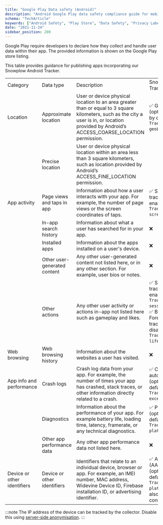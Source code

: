```yaml
---
title: "Google Play Data safety (Android)"
description: "Android Google Play data safety compliance guide for mobile tracker behavioral analytics implementation."
schema: "TechArticle"
keywords: ["Android Safety", "Play Store", "Data Safety", "Privacy Labels", "Google Play", "Android Privacy"]
date: "2021-11-24"
sidebar_position: 200
---
```


Google Play require developers to declare how they collect and handle user data within their app. The provided information is shown on the Google Play store listing.

This table provides guidance for publishing apps incorporating our Snowplow Android Tracker.

<table><tbody><tr><td>Category</td><td>Data type</td><td>Description</td><td>Snowplow Android TrackerFeature</td></tr><tr><td>Location</td><td>Approximate location</td><td>User or device physical location to an area greater than or equal to 3 square kilometers, such as the city a user is in, or location provided by Android’s ACCESS_COARSE_LOCATION permission.</td><td>✅ Geolocation context (optional and disabled by default in <code>TrackerConfiguration</code> <code>geoLocationContext</code>)</td></tr><tr><td></td><td>Precise location</td><td>User or device physical location within an area less than 3 square kilometers, such as location provided by Android’s ACCESS_FINE_LOCATION permission.</td><td></td></tr><tr><td>App activity</td><td>Page views and taps in app</td><td>Information about how a user interacts with your app. For example, the number of page views or the screen coordinates of taps.</td><td>✅ ScreenView automatic tracking (optional but enabled by default in <code>TrackerConfiguration</code> <code>screenViewAutotracking</code>)</td></tr><tr><td></td><td>In-app search history</td><td>Information about what a user has searched for in your app.</td><td>❌</td></tr><tr><td></td><td>Installed apps</td><td>Information about the apps installed on a user's device.</td><td>❌</td></tr><tr><td></td><td>Other user-generated content</td><td>Any other user-generated content not listed here, or in any other section. For example, user bios or notes.</td><td>❌</td></tr><tr><td></td><td>Other actions</td><td>Any other user activity or actions in-app not listed here such as gameplay and likes.</td><td>✅ Session automatic tracking (optional but enabled by default in <code>TrackerConfiguration</code> <code>sessionContext</code>)<br/>✅ Background–Foreground transition tracking (optional and disabled by default in <code>TrackerConfiguration</code> <code>lifecycleAutotracking</code>)</td></tr><tr><td>Web browsing</td><td>Web browsing history</td><td>Information about the websites a user has visited.</td><td>❌</td></tr><tr><td>App info and performance</td><td>Crash logs</td><td>Crash log data from your app. For example, the number of times your app has crashed, stack traces, or other information directly related to a crash.</td><td>✅ Crash reporting automatic tracking (optional but enabled by default in <code>TrackerConfiguration</code> <code>exceptionAutotracking</code>)</td></tr><tr><td></td><td>Diagnostics</td><td>Information about the performance of your app. For example battery life, loading time, latency, framerate, or any technical diagnostics.</td><td>✅ Platform context (optional but enabled by default in <code>TrackerConfiguration</code> <code>platformContext</code>)</td></tr><tr><td></td><td>Other app performance data</td><td>Any other app performance data not listed here.</td><td>❌</td></tr><tr><td>Device or other identifiers</td><td>Device or other identifiers</td><td>Identifiers that relate to an individual device, browser or app. For example, an IMEI number, MAC address, Widevine Device ID, Firebase installation ID, or advertising identifier.</td><td>✅ Advertising identifier (AAID, also called IDFA) (optional, enabled by default as part of <code>TrackerConfiguration</code> <code>platformContext</code> but also requires extra configuration)</td></tr></tbody></table>

:::note
The IP address of the device can be tracked by the collector. Disable this using [server-side anonymisation](/docs/sources/trackers/mobile-trackers/anonymous-tracking/index.md).
:::
